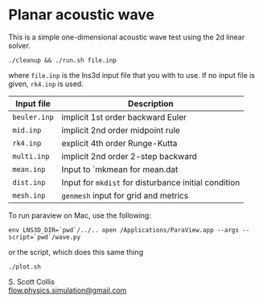 # Planar acoustic wave

This is a simple one-dimensional acoustic wave test using the
2d linear solver.

    ./cleanup && ./run.sh file.inp

where `file.inp` is the lns3d input file that you with to use.
If no input file is given, `rk4.inp` is used.

Input file   |  Description
-------------|------------------------------------
`beuler.inp` |  implicit 1st order backward Euler
`mid.inp`    |  implicit 2nd order midpoint rule
`rk4.inp`    |  explicit 4th order Runge-Kutta
`multi.inp`  |  implicit 2nd order 2-step backward
`mean.inp`   |  Input to `mkmean for mean.dat
`dist.inp`   |  Input for `mkdist` for disturbance initial condition
`mesh.inp`   |  `genmesh` input for grid and metrics

To run paraview on Mac, use the following:

    env LNS3D_DIR=`pwd`/../.. open /Applications/ParaView.app --args --script=`pwd`/wave.py

or the script, which does this same thing

    ./plot.sh

S. Scott Collis\
flow.physics.simulation@gmail.com
